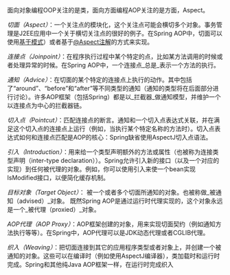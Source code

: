 面向对象编程OOP关注的是类，面向方面编程AOP关注的是方面，Aspect。

_切面（Aspect）_：一个关注点的模块化，这个关注点可能会横切多个对象。事务管理是J2EE应用中一个关于横切关注点的很好的例子。在Spring AOP中，切面可以使用[基于模式](http://shouce.jb51.net/spring/aop.html#aop-schema)）或者基于[@Aspect注解](http://shouce.jb51.net/spring/aop.html#aop-ataspectj)的方式来实现。

_连接点（Joinpoint）_：在程序执行过程中某个特定的点，比如某方法调用的时候或者处理异常的时候。在Spring AOP中，一个连接点_总是_表示一个方法的执行。

_通知（Advice）_：在切面的某个特定的连接点上执行的动作。其中包括了“around”、“before”和“after”等不同类型的通知（通知的类型将在后面部分进行讨论）。许多AOP框架（包括Spring）都是以_拦截器_做通知模型，并维护一个以连接点为中心的拦截器链。

_切入点（Pointcut）_：匹配连接点的断言。通知和一个切入点表达式关联，并在满足这个切入点的连接点上运行（例如，当执行某个特定名称的方法时）。切入点表达式如何和连接点匹配是AOP的核心：Spring缺省使用AspectJ切入点语法。

_引入（Introduction）_：用来给一个类型声明额外的方法或属性（也被称为连接类型声明（inter-type declaration））。Spring允许引入新的接口（以及一个对应的实现）到任何被代理的对象。例如，你可以使用引入来使一个bean实现IsModified接口，以便简化缓存机制。

_目标对象（Target Object）_： 被一个或者多个切面所通知的对象。也被称做_被通知（advised）_对象。 既然Spring AOP是通过运行时代理实现的，这个对象永远是一个_被代理（proxied）_对象。

_AOP代理（AOP Proxy）_：AOP框架创建的对象，用来实现切面契约（例如通知方法执行等等）。在Spring中，AOP代理可以是JDK动态代理或者CGLIB代理。

_织入（Weaving）_：把切面连接到其它的应用程序类型或者对象上，并创建一个被通知的对象。这些可以在编译时（例如使用AspectJ编译器），类加载时和运行时完成。Spring和其他纯Java AOP框架一样，在运行时完成织入



